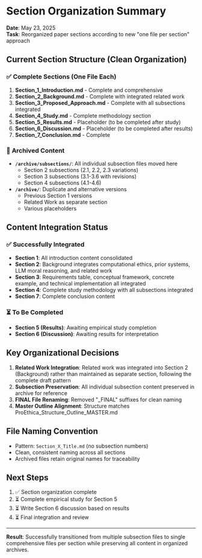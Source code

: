 # Section Organization Summary
**Date**: May 23, 2025  
**Task**: Reorganized paper sections according to new "one file per section" approach

## Current Section Structure (Clean Organization)

### ✅ **Complete Sections (One File Each)**
1. **Section_1_Introduction.md** - Complete and comprehensive
2. **Section_2_Background.md** - Complete with integrated related work  
3. **Section_3_Proposed_Approach.md** - Complete with all subsections integrated
4. **Section_4_Study.md** - Complete methodology section
5. **Section_5_Results.md** - Placeholder (to be completed after study)
6. **Section_6_Discussion.md** - Placeholder (to be completed after results)
7. **Section_7_Conclusion.md** - Complete

### 📁 **Archived Content**
- **`/archive/subsections/`**: All individual subsection files moved here
  - Section 2 subsections (2.1, 2.2, 2.3 variations)
  - Section 3 subsections (3.1-3.6 with revisions)  
  - Section 4 subsections (4.1-4.6)
- **`/archive/`**: Duplicate and alternative versions
  - Previous Section 1 versions
  - Related Work as separate section
  - Various placeholders

## Content Integration Status

### ✅ **Successfully Integrated**
- **Section 1**: All introduction content consolidated
- **Section 2**: Background integrates computational ethics, prior systems, LLM moral reasoning, and related work  
- **Section 3**: Requirements table, conceptual framework, concrete example, and technical implementation all integrated
- **Section 4**: Complete study methodology with all subsections integrated
- **Section 7**: Complete conclusion content

### ⏳ **To Be Completed**
- **Section 5 (Results)**: Awaiting empirical study completion
- **Section 6 (Discussion)**: Awaiting results for interpretation

## Key Organizational Decisions

1. **Related Work Integration**: Related work was integrated into Section 2 (Background) rather than maintained as separate section, following the complete draft pattern
2. **Subsection Preservation**: All individual subsection content preserved in archive for reference
3. **FINAL File Renaming**: Removed "_FINAL" suffixes for clean naming
4. **Master Outline Alignment**: Structure matches ProEthica_Structure_Outline_MASTER.md

## File Naming Convention
- Pattern: `Section_X_Title.md` (no subsection numbers)
- Clean, consistent naming across all sections
- Archived files retain original names for traceability

## Next Steps
1. ✅ Section organization complete
2. ⏳ Complete empirical study for Section 5
3. ⏳ Write Section 6 discussion based on results
4. ⏳ Final integration and review

---

**Result**: Successfully transitioned from multiple subsection files to single comprehensive files per section while preserving all content in organized archives.
